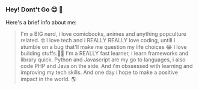 ### Hey! Dont't Go 😊 👋
Here's a brief info about me:
> I'm a BIG nerd, i love comicbooks, animes and anything popculture related. 🤓
> I love tech and i REALLY REALLY love coding, untill i stumble on a bug that'll make me question my life choices 😂
> I love building stuffs.👨‍💻
> I'm a REALLY fast learner, i learn frameworks and library quick.
> Python and Javascript are my go to languages, i also code PHP and Java on the side.
> And i'm obssessed with learning and improving my tech skills.
> And one day i hope to make a positive impact in the world. 🌎
